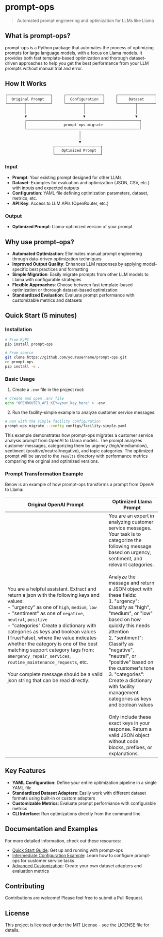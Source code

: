 # prompt-ops

> Automated prompt engineering and optimization for LLMs like Llama

## What is prompt-ops?

prompt-ops is a Python package that automates the process of optimizing prompts for large language models, with a focus on Llama models. It provides both fast template-based optimization and thorough dataset-driven approaches to help you get the best performance from your LLM prompts without manual trial and error.

## How It Works

```
┌────────────────────┐     ┌─────────────────┐     ┌─────────────────┐
│  Original Prompt   │     │  Configuration  │     │     Dataset     │
└────────┬───────────┘     └────────┬────────┘     └────────┬────────┘
         │                          │                       │
         │                          │                       │
         ▼                          ▼                       ▼
         ┌────────────────────────────────────────────────────┐
         │                 prompt-ops migrate                 │
         └────────────────────────────────────────────────────┘
                                  │
                                  │
                                  ▼
                      ┌─────────────────────┐
                      │   Optimized Prompt  │
                      └─────────────────────┘
```


### Input
- **Prompt**: Your existing prompt designed for other LLMs
- **Dataset**: Examples for evaluation and optimization (JSON, CSV, etc.) with inputs and expected outputs
- **Configuration**: YAML file defining optimization parameters, dataset, metrics, etc.
- **API Key**: Access to LLM APIs (OpenRouter, etc.)

### Output
- **Optimized Prompt**: Llama-optimized version of your prompt



## Why use prompt-ops?

- **Automated Optimization**: Eliminates manual prompt engineering through data-driven optimization techniques
- **Improved Output Quality**: Enhances LLM responses by applying model-specific best practices and formatting
- **Simple Migration**: Easily migrate prompts from other LLM models to Llama with configurable strategies
- **Flexible Approaches**: Choose between fast template-based optimization or thorough dataset-based optimization
- **Standardized Evaluation**: Evaluate prompt performance with customizable metrics and datasets

## Quick Start (5 minutes)

### Installation

```bash
# From PyPI
pip install prompt-ops

# From source
git clone https://github.com/yourusername/prompt-ops.git
cd prompt-ops
pip install -e .
```

### Basic Usage

1. Create a `.env` file in the project root:

```bash
# Create and open .env file
echo "OPENROUTER_API_KEY=your_key_here" > .env
```

2. Run the facility-simple example to analyze customer service messages:

```bash
# Run with the simple facility configuration
prompt-ops migrate --config configs/facility-simple.yaml
```

This example demonstrates how prompt-ops migrates a customer service analysis prompt from OpenAI to Llama models. The prompt analyzes customer messages, categorizing them by urgency (high/medium/low), sentiment (positive/neutral/negative), and topic categories. The optimized prompt will be saved to the `results` directory with performance metrics comparing the original and optimized versions.

### Prompt Transformation Example

Below is an example of how prompt-ops transforms a prompt from OpenAI to Llama:

| Original OpenAI Prompt | Optimized Llama Prompt |
|------------------------|------------------------|
| You are a helpful assistant. Extract and return a json with the following keys and values:<br>- "urgency" as one of `high`, `medium`, `low`<br>- "sentiment" as one of `negative`, `neutral`, `positive`<br>- "categories" Create a dictionary with categories as keys and boolean values (True/False), where the value indicates whether the category is one of the best matching support category tags from: `emergency_repair_services`, `routine_maintenance_requests`, etc.<br><br>Your complete message should be a valid json string that can be read directly. | You are an expert in analyzing customer service messages. Your task is to categorize the following message based on urgency, sentiment, and relevant categories.<br><br>Analyze the message and return a JSON object with these fields:<br>1. "urgency": Classify as "high", "medium", or "low" based on how quickly this needs attention<br>2. "sentiment": Classify as "negative", "neutral", or "positive" based on the customer's tone<br>3. "categories": Create a dictionary with facility management categories as keys and boolean values<br><br>Only include these exact keys in your response. Return a valid JSON object without code blocks, prefixes, or explanations. |


## Key Features

- **YAML Configuration**: Define your entire optimization pipeline in a single YAML file
- **Standardized Dataset Adapters**: Easily work with different dataset formats using built-in or custom adapters
- **Customizable Metrics**: Evaluate prompt performance with configurable metrics
- **CLI Interface**: Run optimizations directly from the command line

## Documentation and Examples

For more detailed information, check out these resources:

- [Quick Start Guide](docs/basic/quick_start.md): Get up and running with prompt-ops
- [Intermediate Configuration Example](docs/intermediate/facility_config.md): Learn how to configure prompt-ops for customer service tasks
- [Advanced Customization](docs/advanced/custom_adapters_metrics.md): Create your own dataset adapters and evaluation metrics

## Contributing

Contributions are welcome! Please feel free to submit a Pull Request.

## License

This project is licensed under the MIT License - see the LICENSE file for details.
